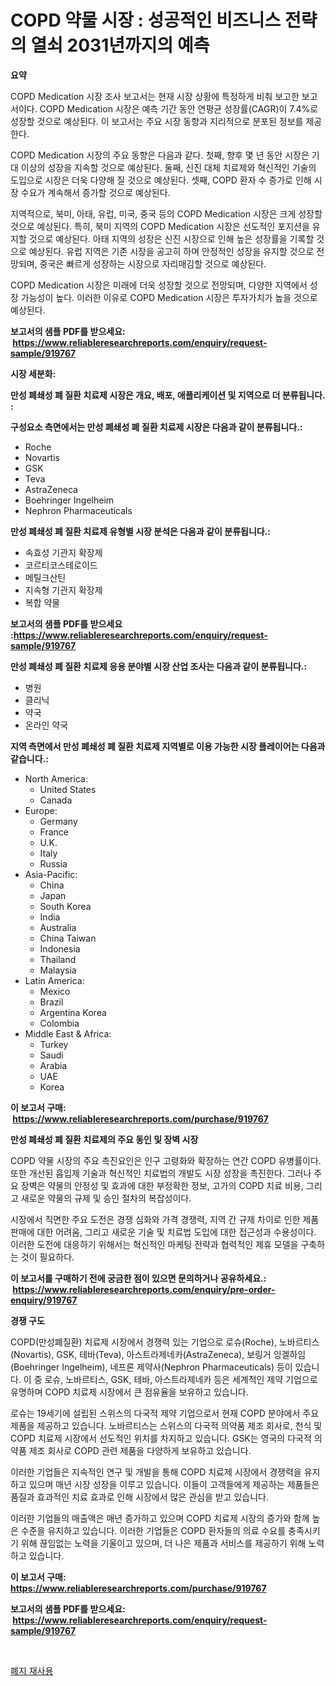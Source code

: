 <p><h1>COPD 약물 시장 : 성공적인 비즈니스 전략의 열쇠 2031년까지의 예측</h1></p><p><strong>요약</strong></p>
<p><p>COPD Medication 시장 조사 보고서는 현재 시장 상황에 특정하게 비춰 보고한 보고서이다. COPD Medication 시장은 예측 기간 동안 연평균 성장률(CAGR)이 7.4%로 성장할 것으로 예상된다. 이 보고서는 주요 시장 동향과 지리적으로 분포된 정보를 제공한다.</p><p>COPD Medication 시장의 주요 동향은 다음과 같다. 첫째, 향후 몇 년 동안 시장은 기대 이상의 성장을 지속할 것으로 예상된다. 둘째, 신진 대체 치료제와 혁신적인 기술의 도입으로 시장은 더욱 다양해 질 것으로 예상된다. 셋째, COPD 환자 수 증가로 인해 시장 수요가 계속해서 증가할 것으로 예상된다.</p><p>지역적으로, 북미, 아태, 유럽, 미국, 중국 등의 COPD Medication 시장은 크게 성장할 것으로 예상된다. 특히, 북미 지역의 COPD Medication 시장은 선도적인 포지션을 유지할 것으로 예상된다. 아태 지역의 성장은 신진 시장으로 인해 높은 성장률을 기록할 것으로 예상된다. 유럽 지역은 기존 시장을 공고히 하며 안정적인 성장을 유지할 것으로 전망되며, 중국은 빠르게 성장하는 시장으로 자리매김할 것으로 예상된다.</p><p>COPD Medication 시장은 미래에 더욱 성장할 것으로 전망되며, 다양한 지역에서 성장 가능성이 높다. 이러한 이유로 COPD Medication 시장은 투자가치가 높을 것으로 예상된다.</p></p>
<p><strong>보고서의 샘플 PDF를 받으세요: &nbsp;<a href="https://www.reliableresearchreports.com/enquiry/request-sample/919767">https://www.reliableresearchreports.com/enquiry/request-sample/919767</a></strong></p>
<p><strong>시장 세분화:</strong></p>
<p><strong> 만성 폐쇄성 폐 질환 치료제 시장은 개요, 배포, 애플리케이션 및 지역으로 더 분류됩니다. :</strong></p>
<p><strong>구성요소 측면에서는 만성 폐쇄성 폐 질환 치료제 시장은 다음과 같이 분류됩니다.:</strong></p>
<p><ul><li>Roche</li><li>Novartis</li><li>GSK</li><li>Teva</li><li>AstraZeneca</li><li>Boehringer Ingelheim</li><li>Nephron Pharmaceuticals</li></ul></p>
<p><strong> 만성 폐쇄성 폐 질환 치료제 유형별 시장 분석은 다음과 같이 분류됩니다.:</strong></p>
<p><ul><li>속효성 기관지 확장제</li><li>코르티코스테로이드</li><li>메틸크산틴</li><li>지속형 기관지 확장제</li><li>복합 약물</li></ul></p>
<p><strong>보고서의 샘플 PDF를 받으세요 :<a href="https://www.reliableresearchreports.com/enquiry/request-sample/919767">https://www.reliableresearchreports.com/enquiry/request-sample/919767</a></strong></p>
<p><strong> 만성 폐쇄성 폐 질환 치료제 응용 분야별 시장 산업 조사는 다음과 같이 분류됩니다.:</strong></p>
<p><ul><li>병원</li><li>클리닉</li><li>약국</li><li>온라인 약국</li></ul></p>
<p><strong>지역 측면에서 만성 폐쇄성 폐 질환 치료제 지역별로 이용 가능한 시장 플레이어는 다음과 같습니다.:</strong></p>
<p><ul>
    <li>
        North America:
        <ul>
            <li>United States</li>
            <li>Canada</li>
        </ul>
    </li>
    <li>
        Europe:
        <ul>
            <li>Germany</li>
            <li>France</li>
            <li>U.K.</li>
            <li>Italy</li>
            <li>Russia</li>
        </ul>
    </li>
    <li>
        Asia-Pacific:
        <ul>
            <li>China</li>
            <li>Japan</li>
            <li>South Korea</li>
            <li>India</li>
            <li>Australia</li>
            <li>China Taiwan</li>
            <li>Indonesia</li>
            <li>Thailand</li>
            <li>Malaysia</li>
        </ul>
    </li>
    <li>
        Latin America:
        <ul>
            <li>Mexico</li>
            <li>Brazil</li>
            <li>Argentina Korea</li>
            <li>Colombia</li>
        </ul>
    </li>
    <li>
        Middle East & Africa:
        <ul>
            <li>Turkey</li>
            <li>Saudi</li>
            <li>Arabia</li>
            <li>UAE</li>
            <li>Korea</li>
        </ul>
    </li>
    </ul></p>
<p><strong>이 보고서 구매: &nbsp;<a href="https://www.reliableresearchreports.com/purchase/919767">https://www.reliableresearchreports.com/purchase/919767</a></strong></p>
<p><strong>만성 폐쇄성 폐 질환 치료제의 주요 동인 및 장벽 시장</strong></p>
<p><p>COPD 약물 시장의 주요 촉진요인은 인구 고령화와 확장하는 연간 COPD 유병률이다. 또한 개선된 흡입제 기술과 혁신적인 치료법의 개발도 시장 성장을 촉진한다. 그러나 주요 장벽은 약물의 안정성 및 효과에 대한 부정확한 정보, 고가의 COPD 치료 비용, 그리고 새로운 약물의 규제 및 승인 절차의 복잡성이다.</p><p>시장에서 직면한 주요 도전은 경쟁 심화와 가격 경쟁력, 지역 간 규제 차이로 인한 제품 판매에 대한 어려움, 그리고 새로운 기술 및 치료법 도입에 대한 접근성과 수용성이다. 이러한 도전에 대응하기 위해서는 혁신적인 마케팅 전략과 협력적인 제휴 모델을 구축하는 것이 필요하다.</p></p>
<p><strong>이 보고서를 구매하기 전에 궁금한 점이 있으면 문의하거나 공유하세요.: &nbsp;<a href="https://www.reliableresearchreports.com/enquiry/pre-order-enquiry/919767">https://www.reliableresearchreports.com/enquiry/pre-order-enquiry/919767</a></strong></p>
<p><strong>경쟁 구도</strong></p>
<p><p>COPD(만성폐질환) 치료제 시장에서 경쟁력 있는 기업으로 로슈(Roche), 노바르티스(Novartis), GSK, 테바(Teva), 아스트라제네카(AstraZeneca), 보링거 잉겔하임(Boehringer Ingelheim), 네프론 제약사(Nephron Pharmaceuticals) 등이 있습니다. 이 중 로슈, 노바르티스, GSK, 테바, 아스트라제네카 등은 세계적인 제약 기업으로 유명하며 COPD 치료제 시장에서 큰 점유율을 보유하고 있습니다.</p><p>로슈는 19세기에 설립된 스위스의 다국적 제약 기업으로서 현재 COPD 분야에서 주요 제품을 제공하고 있습니다. 노바르티스는 스위스의 다국적 의약품 제조 회사로, 천식 및 COPD 치료제 시장에서 선도적인 위치를 차지하고 있습니다. GSK는 영국의 다국적 의약품 제조 회사로 COPD 관련 제품을 다양하게 보유하고 있습니다.</p><p>이러한 기업들은 지속적인 연구 및 개발을 통해 COPD 치료제 시장에서 경쟁력을 유지하고 있으며 매년 시장 성장을 이루고 있습니다. 이들이 고객들에게 제공하는 제품들은 품질과 효과적인 치료 효과로 인해 시장에서 많은 관심을 받고 있습니다.</p><p>이러한 기업들의 매출액은 매년 증가하고 있으며 COPD 치료제 시장의 증가와 함께 높은 수준을 유지하고 있습니다. 이러한 기업들은 COPD 환자들의 의료 수요를 충족시키기 위해 끊임없는 노력을 기울이고 있으며, 더 나은 제품과 서비스를 제공하기 위해 노력하고 있습니다.</p></p>
<p><strong>이 보고서 구매: &nbsp; <a href="https://www.reliableresearchreports.com/purchase/919767">https://www.reliableresearchreports.com/purchase/919767</a></strong></p>
<p><strong>보고서의 샘플 PDF를 받으세요: &nbsp;<a href="https://www.reliableresearchreports.com/enquiry/request-sample/919767">https://www.reliableresearchreports.com/enquiry/request-sample/919767</a></strong><strong></strong></p>
<p>&nbsp;</p>
<p><p><a href="https://github.com/sougarounis/Market-Research-Report-List-2/blob/main/2573864182984.md">폐지 재사용</a></p></p>